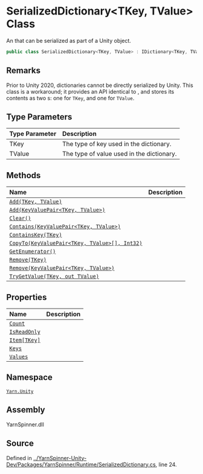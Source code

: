 <!-- This file was generated by a tool. Do not edit this file by hand. -->

# SerializedDictionary<TKey, TValue> Class

An <see cref="!:IDictionary<TKey,TValue>"></see> that can be serialized as
part of a Unity object.


```csharp
public class SerializedDictionary<TKey, TValue> : IDictionary<TKey, TValue>, ISerializationCallbackReceiver
```
## Remarks

Prior to Unity 2020, dictionaries cannot be directly serialized by
Unity. This class is a workaround; it provides an API identical to
<see cref="!:Dictionary<TKey, TValue>"></see>, and stores its contents as
two <see cref="!:List<T>"></see>s: one for <code data-dev-comment-type="typeparamref" class="typeparamref">TKey</code>,
and one for <code data-dev-comment-type="typeparamref" class="typeparamref">TValue</code>.


## Type Parameters
|Type Parameter|Description|
|:---|:---|
|TKey|The type of key used in the dictionary.|
|TValue|The type of value used in the dictionary.|


## Methods
|Name|Description|
|:---|:---|
|[`Add(TKey, TValue)`](/api/csharp/yarn.unity/serializeddictionary-2.add--0,-1-.md)||
|[`Add(KeyValuePair<TKey, TValue>)`](/api/csharp/yarn.unity/serializeddictionary-2.add-keyvaluepair--0,-1--.md)||
|[`Clear()`](/api/csharp/yarn.unity/serializeddictionary-2.clear.md)||
|[`Contains(KeyValuePair<TKey, TValue>)`](/api/csharp/yarn.unity/serializeddictionary-2.contains-keyvaluepair--0,-1--.md)||
|[`ContainsKey(TKey)`](/api/csharp/yarn.unity/serializeddictionary-2.containskey--0-.md)||
|[`CopyTo(KeyValuePair<TKey, TValue>[], Int32)`](/api/csharp/yarn.unity/serializeddictionary-2.copyto-keyvaluepair--0,-1---,system.int32-.md)||
|[`GetEnumerator()`](/api/csharp/yarn.unity/serializeddictionary-2.getenumerator.md)||
|[`Remove(TKey)`](/api/csharp/yarn.unity/serializeddictionary-2.remove--0-.md)||
|[`Remove(KeyValuePair<TKey, TValue>)`](/api/csharp/yarn.unity/serializeddictionary-2.remove-keyvaluepair--0,-1--.md)||
|[`TryGetValue(TKey, out TValue)`](/api/csharp/yarn.unity/serializeddictionary-2.trygetvalue--0,-1@-.md)||
## Properties
|Name|Description|
|:---|:---|
|[`Count`](/api/csharp/yarn.unity/serializeddictionary-2.count.md)||
|[`IsReadOnly`](/api/csharp/yarn.unity/serializeddictionary-2.isreadonly.md)||
|[`Item[TKey]`](/api/csharp/yarn.unity/serializeddictionary-2.item--0-.md)||
|[`Keys`](/api/csharp/yarn.unity/serializeddictionary-2.keys.md)||
|[`Values`](/api/csharp/yarn.unity/serializeddictionary-2.values.md)||
## Namespace
[`Yarn.Unity`](/api/csharp/yarn.unity/README.md)

## Assembly
YarnSpinner.dll

## Source
Defined in [../YarnSpinner-Unity-Dev/Packages/YarnSpinner/Runtime/SerializedDictionary.cs](https://github.com/YarnSpinnerTool/YarnSpinner-Unity//blob/develop/Runtime/SerializedDictionary.cs#L24), line 24.
